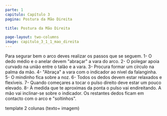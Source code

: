 ```yaml
---
parte: 1
capitulo: Capítulo 3
pagina: Postura da Mão Direita

title: Postura da Mão Direita

page-layout: two-columns
image: capitulo_3_1_1_mao_direita
---
```


Para segurar bem o arco deves realizar os passos que se seguem.
1- O dedo médio e o anelar devem "abraçar" a vara do arco.
2- O polegar apoia curvado na união entre o talão e a vara.
3- Procura formar um círculo na palma da mão.
4- "Abraça" a vara com o indicador ao nível da falanginha.
5- O mindinho fica sobre a noz.
6- Todos os dedos devem estar relaxados e flexíveis.
7- Quando começares a tocar o pulso direito deve estar um pouco elevado.
8- À medida que te aproximas da ponta o pulso vai endireitando. A mão vai inclinar-se sobre o indicador. Os restantes dedos ficam em contacto com o arco e "soltinhos".

template 2 colunas (texto+ imagem)
